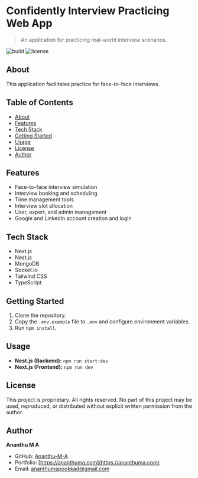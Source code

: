 # Confidently Interview Practicing Web App

> An application for practicing real-world interview scenarios.

![build](https://img.shields.io/badge/build-passing-brightgreen) ![license](https://img.shields.io/badge/license-Proprietary-blue)

## About

This application facilitates practice for face-to-face interviews.

## Table of Contents

- [About](#about)
- [Features](#features)
- [Tech Stack](#tech-stack)
- [Getting Started](#getting-started)
- [Usage](#usage)
- [License](#license)
- [Author](#author)

## Features

- Face-to-face interview simulation
- Interview booking and scheduling
- Time management tools
- Interview slot allocation
- User, expert, and admin management
- Google and LinkedIn account creation and login

## Tech Stack

- Next.js
- Nest.js
- MongoDB
- Socket.io
- Tailwind CSS
- TypeScript

## Getting Started

1. Clone the repository.
2. Copy the `.env.example` file to `.env` and configure environment variables.
3. Run `npm install`.

## Usage

- **Nest.js (Backend):** `npm run start:dev`
- **Next.js (Frontend):** `npm run dev`

## License

This project is proprietary.  All rights reserved.  No part of this project may be used, reproduced, or distributed without explicit written permission from the author.

## Author

**Ananthu M A**

- GitHub: [Ananthu-M-A](https://github.com/Ananthu-M-A)
- Portfolio: [https://ananthuma.com](https://ananthuma.com)
- Email: ananthumapookkad@gmail.com

